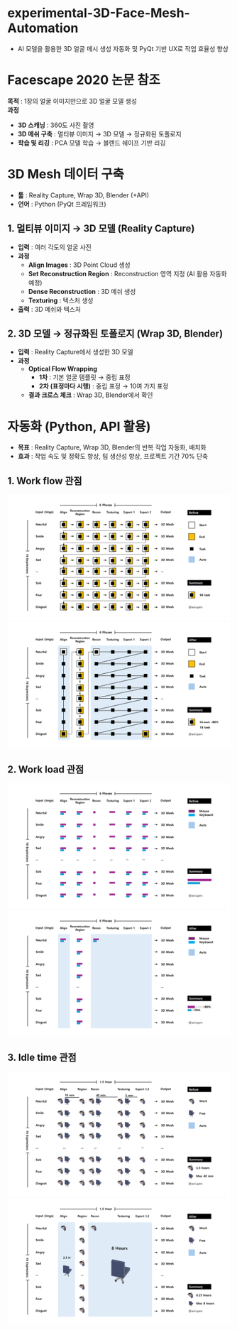 # experimental-3D-Face-Mesh-Automation
- AI 모델을 활용한 3D 얼굴 메시 생성 자동화 및 PyQt 기반 UX로 작업 효율성 향상

# Facescape 2020 논문 참조

**목적** : 1장의 얼굴 이미지만으로 3D 얼굴 모델 생성  
**과정**
- **3D 스캐닝** : 360도 사진 촬영
- **3D 메쉬 구축** : 멀티뷰 이미지 → 3D 모델 → 정규화된 토폴로지
- **학습 및 리깅** : PCA 모델 학습 → 블렌드 쉐이프 기반 리깅

# 3D Mesh 데이터 구축

- **툴** : Reality Capture, Wrap 3D, Blender (+API)  
- **언어** : Python (PyQt 프레임워크)

## 1. 멀티뷰 이미지 → 3D 모델 (Reality Capture)

- **입력** : 여러 각도의 얼굴 사진
- **과정**
    - **Align Images** : 3D Point Cloud 생성
    - **Set Reconstruction Region** : Reconstruction 영역 지정 (AI 활용 자동화 예정)
    - **Dense Reconstruction** : 3D 메쉬 생성
    - **Texturing** : 텍스처 생성
- **출력** : 3D 메쉬와 텍스처

## 2. 3D 모델 → 정규화된 토폴로지 (Wrap 3D, Blender)

- **입력** : Reality Capture에서 생성한 3D 모델
- **과정**
    - **Optical Flow Wrapping**
        - **1차** : 기본 얼굴 템플릿 → 중립 표정
        - **2차 (표정마다 시행)** : 중립 표정 → 10여 가지 표정
    - **결과 크로스 체크** : Wrap 3D, Blender에서 확인

# 자동화 (Python, API 활용)

- **목표** : Reality Capture, Wrap 3D, Blender의 반복 작업 자동화, 배치화
- **효과** : 작업 속도 및 정확도 향상, 팀 생산성 향상, 프로젝트 기간 70% 단축

## 1. Work flow 관점

![Before Automation](./src/Summary_01.png)
![After Automation](./src/Summary_02.png)

## 2. Work load 관점

![Before Automation](./src/Summary_03.png)
![After Automation](./src/Summary_04.png)

## 3. Idle time 관점

![Before Automation](./src/Summary_05.png)
![After Automation](./src/Summary_06.png)